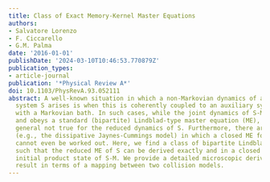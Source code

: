 ```yaml
---
title: Class of Exact Memory-Kernel Master Equations
authors:
- Salvatore Lorenzo
- F. Ciccarello
- G.M. Palma
date: '2016-01-01'
publishDate: '2024-03-10T10:46:53.770879Z'
publication_types:
- article-journal
publication: '*Physical Review A*'
doi: 10.1103/PhysRevA.93.052111
abstract: A well-known situation in which a non-Markovian dynamics of an open quantum
  system S arises is when this is coherently coupled to an auxiliary system M in contact
  with a Markovian bath. In such cases, while the joint dynamics of S-M is Markovian
  and obeys a standard (bipartite) Lindblad-type master equation (ME), this is in
  general not true for the reduced dynamics of S. Furthermore, there are several instances
  (e.g., the dissipative Jaynes-Cummings model) in which a closed ME for the S's state
  cannot even be worked out. Here, we find a class of bipartite Lindblad-type MEs
  such that the reduced ME of S can be derived exactly and in a closed form for any
  initial product state of S-M. We provide a detailed microscopic derivation of our
  result in terms of a mapping between two collision models.
---
```

